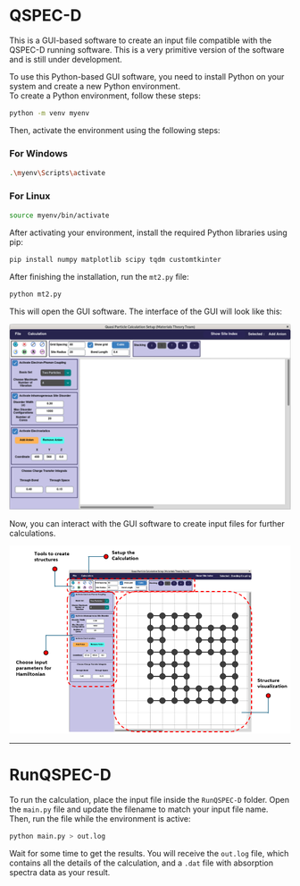 # QSPEC-D

This is a GUI-based software to create an input file compatible with the QSPEC-D running software. This is a very primitive version of the software and is still under development.

To use this Python-based GUI software, you need to install Python on your system and create a new Python environment.  
To create a Python environment, follow these steps:

```sh
python -m venv myenv
```

Then, activate the environment using the following steps:

### For Windows  
```sh
.\myenv\Scripts\activate
```  
### For Linux  
```sh
source myenv/bin/activate
```

After activating your environment, install the required Python libraries using pip:

```sh
pip install numpy matplotlib scipy tqdm customtkinter
```

After finishing the installation, run the `mt2.py` file:

```sh
python mt2.py
```

This will open the GUI software. The interface of the GUI will look like this:

![openGUI](images/OpenGUI.png)

Now, you can interact with the GUI software to create input files for further calculations.

![openGUI](images/infoGUI.png)

---

# RunQSPEC-D

To run the calculation, place the input file inside the `RunQSPEC-D` folder. Open the `main.py` file and update the filename to match your input file name. Then, run the file while the environment is active:

```sh
python main.py > out.log
```

Wait for some time to get the results. You will receive the `out.log` file, which contains all the details of the calculation, and a `.dat` file with absorption spectra data as your result.

